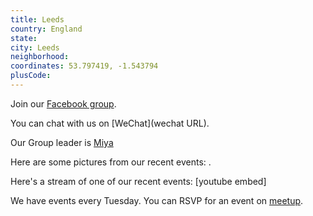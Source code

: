 ```yaml
---
title: Leeds
country: England
state: 
city: Leeds
neighborhood: 
coordinates: 53.797419, -1.543794
plusCode:
---
```

Join our [Facebook group](https://www.facebook.com/groups/free.code.camp.leeds).

You can chat with us on [WeChat](wechat URL).

Our Group leader is [Miya](freecodecamp.org/miya)

Here are some pictures from our recent events:
![]().

Here's a stream of one of our recent events:
[youtube embed]

We have events every Tuesday. You can RSVP for an event on [meetup](meetupurl).
